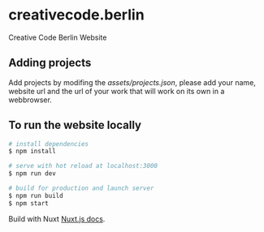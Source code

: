 # creativecode.berlin

Creative Code Berlin Website

## Adding projects

Add projects by modifing the *assets/projects.json*, please add your name, website url and the url of your work that will work on its own in a webbrowser.

## To run the website locally

``` bash
# install dependencies
$ npm install

# serve with hot reload at localhost:3000
$ npm run dev

# build for production and launch server
$ npm run build
$ npm start
```

Build with Nuxt [Nuxt.js docs](https://nuxtjs.org).
